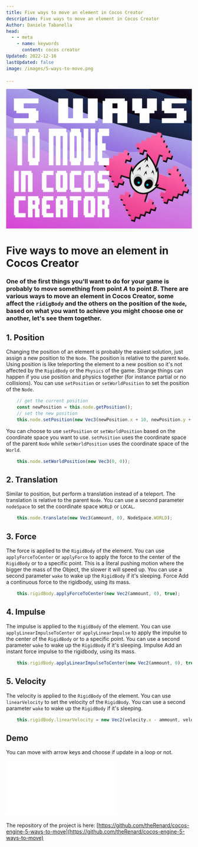 ```yaml
---
title: Five ways to move an element in Cocos Creator
description: Five ways to move an element in Cocos Creator
Author: Daniele Tabanella
head:
  - - meta
    - name: keywords
      content: cocos creator
Updated: 2022-12-16
lastUpdated: false
image: /images/5-ways-to-move.png

---
```


<!--@include: ../../../../components/GoogleTagManager.md-->

![5 ways to move in cocos creator](./images/5-ways-to-move.png)

# Five ways to move an element in Cocos Creator

### One of the first things you'll want to do for your game is probably to move something from point _A_ to point _B_. There are various ways to move an element in Cocos Creator, some affect the `ridigBody` and the others on the position of the `Node`, based on what you want to achieve you might choose one or another, let's see them together.

## 1. Position

Changing the position of an element is probably the easiest solution, just assign a new position to the `Node`. The position is relative to the parent `Node`. Using position is like teleporting the element to a new position so it's not affected by the `RigidBody` or the `Physics` of the game. Strange things can happen if you use position and physics together (for instance partial or no collisions). You can use `setPosition` or `setWorldPosition` to set the position of the `Node`.

```ts
    // get the current position
    const newPosition = this.node.getPosition();
    // set the new position
    this.node.setPosition(new Vec3(newPosition.x + 10, newPosition.y + 10));
```

You can choose to use `setPosition` or `setWorldPosition` based on the coordinate space you want to use. `setPosition` uses the coordinate space of the parent `Node` while `setWorldPosition` uses the coordinate space of the `World`.

```ts
    this.node.setWorldPosition(new Vec3(0, 0));
```

## 2. Translation

Similar to position, but perform a translation instead of a teleport. The translation is relative to the parent `Node`. You can use a second parameter `nodeSpace` to set the coordinate space `WORLD` or `LOCAL`.

```ts
    this.node.translate(new Vec3(ammount, 0), NodeSpace.WORLD);
```

## 3. Force

The force is applied to the `RigidBody` of the element. You can use `applyForceToCenter` or `applyForce` to apply the force to the center of the `RigidBody` or to a specific point. This is a literal pushing motion where the bigger the mass of the Object, the slower it will speed up. You can use a second parameter `wake` to wake up the `RigidBody` if it's sleeping. Force Add a continuous force to the rigidbody, using its mass.

```ts
    this.rigidBody.applyForceToCenter(new Vec2(ammount, 0), true);
```

## 4. Impulse

The impulse is applied to the `RigidBody` of the element. You can use `applyLinearImpulseToCenter` or `applyLinearImpulse` to apply the impulse to the center of the `RigidBody` or to a specific point. You can use a second parameter `wake` to wake up the `RigidBody` if it's sleeping. Impulse Add an instant force impulse to the rigidbody, using its mass.

```ts
    this.rigidBody.applyLinearImpulseToCenter(new Vec2(ammount, 0), true);

```

## 5. Velocity

The velocity is applied to the `RigidBody` of the element. You can use `linearVelocity` to set the velocity of the `RigidBody`. You can use a second parameter `wake` to wake up the `RigidBody` if it's sleeping.

```ts
    this.rigidBody.linearVelocity = new Vec2(velocity.x - ammount, velocity.y);
```

## Demo

You can move with arrow keys and choose if update in a loop or not.

<div class="game-iframe">
   <iframe src="/games/5-ways-to-move/index.html" title="laser defender" frameborder="0" style="aspect-ratio: 6 / 4"></iframe>
</div>

The repository of the project is here: [https://github.com/theRenard/cocos-engine-5-ways-to-move](https://github.com/theRenard/cocos-engine-5-ways-to-move)

